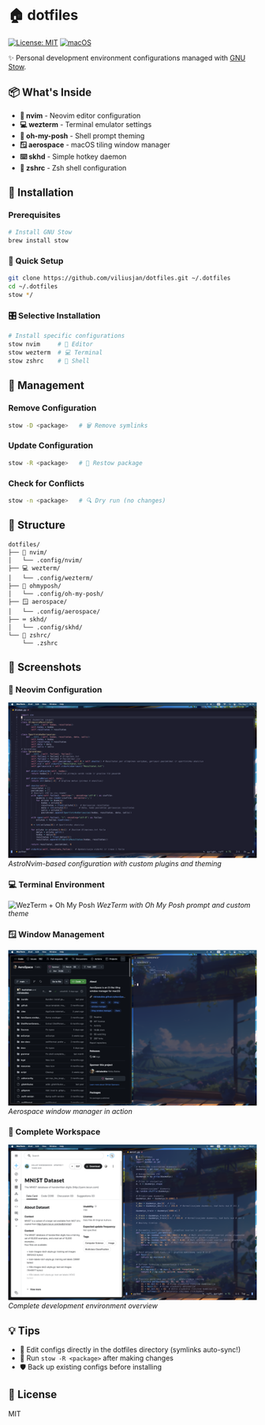# 🏠 dotfiles

[![License: MIT](https://img.shields.io/badge/License-MIT-blue.svg)](LICENSE)
[![macOS](https://img.shields.io/badge/macOS-Compatible-success.svg)](https://www.apple.com/macos/)

✨ Personal development environment configurations managed with [GNU Stow](https://www.gnu.org/software/stow/).

## 📦 What's Inside

- **🎨 nvim** - Neovim editor configuration
- **💻 wezterm** - Terminal emulator settings  
- **🌈 oh-my-posh** - Shell prompt theming
- **🪟 aerospace** - macOS tiling window manager
- **⌨️ skhd** - Simple hotkey daemon
- **🐚 zshrc** - Zsh shell configuration

## 🚀 Installation

### Prerequisites
```bash
# Install GNU Stow
brew install stow
```

### 🎯 Quick Setup
```bash
git clone https://github.com/viliusjan/dotfiles.git ~/.dotfiles
cd ~/.dotfiles
stow */
```

### 🎛️ Selective Installation
```bash
# Install specific configurations
stow nvim     # 🎨 Editor
stow wezterm  # 💻 Terminal
stow zshrc    # 🐚 Shell
```

## 🔧 Management

### Remove Configuration
```bash
stow -D <package>   # 🗑️ Remove symlinks
```

### Update Configuration  
```bash
stow -R <package>   # 🔄 Restow package
```

### Check for Conflicts
```bash
stow -n <package>   # 🔍 Dry run (no changes)
```

## 📂 Structure

```
dotfiles/
├── 🎨 nvim/
│   └── .config/nvim/
├── 💻 wezterm/
│   └── .config/wezterm/
├── 🌈 ohmyposh/
│   └── .config/oh-my-posh/
├── 🪟 aerospace/
│   └── .config/aerospace/
├── ⌨️ skhd/
│   └── .config/skhd/
└── 🐚 zshrc/
    └── .zshrc
```

## 📸 Screenshots

### 🎨 Neovim Configuration
![Neovim Setup](screenshots/neovim.png)
*AstroNvim-based configuration with custom plugins and theming*

### 💻 Terminal Environment
![WezTerm + Oh My Posh](screenshots/terminal.png)
*WezTerm with Oh My Posh prompt and custom theme*

### 🪟 Window Management
![Aerospace Tiling](screenshots/aerospace.png)
*Aerospace window manager in action*

### 🎯 Complete Workspace
![Full Desktop](screenshots/workspace.png)
*Complete development environment overview*

## 💡 Tips

- 📝 Edit configs directly in the dotfiles directory (symlinks auto-sync!)
- 🔄 Run `stow -R <package>` after making changes
- 🛡️ Back up existing configs before installing

## 📄 License

MIT
